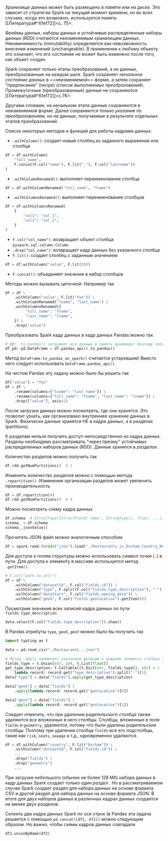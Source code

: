 _Хранилище данных_ может быть размещено _в памяти_ или _на диске_. Это зависит от стратегии Spark на текущий момент времени, но во всех случаях, когда это возможно, используется _память_ [[Литература#^61ef72]]<c. 75>.

Фреймы данных, наборы данных и устойчивые распределенные наборы данных (RDD) считаются неизменяемым хранилищем данных. Неизменяемость (immutability) определяется как невозможность внесения изменений (unchangeable). В применении к любому объекту это означает, что его состояние не может быть изменено после того, как объект создан.

Spark сохраняет только этапы преобразований, а не данные, преобразованные на каждом шаге. Spark сохраняет _начальное состояние данных_  в ==неизменяемой== форме, а затем сохраняет "предписание" (recipe) (_список выполняемых преобразований_). Промежуточные (преобразованные) данные не сохраняются [[Литература#^61ef72]]<c.76>.

Другими словами, на начальном этапе данные сохраняются в неизменяемой форме. Далее сохраняются _только указания по преобразованиям_, но не данные, получаемые в результате отдельных этапов преобразований.

Список некоторых методов и функций для работы кадрами данных:
- `.withColumn()`:  создает новый столбец из заданного выражения или столбца
```python
df = df.withColumn(
	"full_name",
	F.concat(F.col("name"), F.lit("_"), F.col("lastname"))
)
```
- `.withColumnRenamed()`: выполняет переименование столбца
```python
df = df.withColumnRenamed("full_name", "fname")
```
- `.withColumnsRenamed()`: выполняет переименование столбцов
```python
df = df.withColumnsRenamed(
	{
        "col1": "col_1",
        "col2": "col_2",
	}
)
```
- `F.col("col_name")`: возвращает объект столбца `pyspark.sql.column.Column`
- `.drop("col_name")`: возвращает кадр данных без указанного столбца
- `F.lit()`: создает столбец с заданным значением
```python
df = df.withColumn("value", F.lit(10))
```
- `F.concat()`: объединяет значения в набор столбцов

Методы можно вызывать цепочкой. Например так
```python
df = df \
    .withColumn("value", F.lit("foo")) \
    .withColumnRenamed("lname", "last_name") \
    .withColumnsRenamed({
		 "full_name": "fname",
		 "last_name": "lname",
    }) \
    .drop("value")
```

Преобразовать Spark кадр данных в кадр данных Pandas можно так
```python
# NB! .to_pandas() загружает все данные в память драйвера! Поэтому пользоваться нужно осторожно, в предположении, что итоговый кадр данных небольшой и может поместиться в памяти драйвера
df_pd: pd.DataFrame = df.pandas_api().to_pandas()
```

Метод `DataFrame.to_pandas_on_spark()` считается устаревшим! Вместо него следует использовать `DataFrame.pandas_api()`.

На чистом Pandas эту задачу можно было бы решить так
```python
df["value"] = "foo"
df = df \
    .rename(columns={"lname": "last_name"}) \
    .rename(columns={"full_name": "fname", "last_name": "lname"}) \
    .drop(["value"], axis=1)
```

После загрузки данных можно посмотреть, где они хранятся. Это позволит узнать, как организовано внутреннее хранение данных в Spark. Физически данные хранятся НЕ в кадре данных, а в разделах (partitions).

К разделам нельзя получить доступ непосредственно из кадра данных. Разделы необходимо рассматривать "через призму" устойчивых распределенных наборов данных (RDD). Данные хранятся в _разделах_.

Количество разделов можно получить так
```python
df.rdd.getNumPartitions()  # 1
```

Изменить количество разделов можно с помощью метода `.repartition()`. Изменение организации разделов может увеличить производительность
```python
df = df.repartition(4)
df.rdd.getNumPartitions()  # 4
```

Можно посмотреть схему кадра данных
```python
df.schema  # StructType([StructField('name', StringType(), True), ...])
schema_ = df.schema
schema_.jsonValue()
```

Прочитать JSON-файл можно аналогичным способом
```python
df = spark.read.format("json").load("./Restaurants_in_Durham_Country_NC.json")
```

Для доступа к полям структуры можно использовать символ точки (`.`) в пути. Для доступа к элементу в массиве используется метод `.getItem()`.
```python
# F.col("path.to.attr")
df = df \
    .withColumn("datasetId", F.col("fields.id")) \
    .withColumn("type", F.split(F.col("fields.type_description"), "-").getItem(1)) \
    .withColumn("dateStart", F.col("fields.opeing_date")) \
    .withColumn("geoX", F.col("fields.geolocation").getItem(0))
```

Посмотрим значения всех записей кадра данных по пути `fields.type_description`
```python
data.select(F.col("fields.type_description")).show()
```

В Pandas атрибуты `type`, `geoX`, `geoY` можно было бы получить так
```python
import typting as t

data = pd.read_csv("./Restaurants...json")

# Метод .apply применяет указанную функцию к каждому элементу столбца (Series) `fields`
fields_type = t.Union[str, int, t.List[float]]
get_type_description: t.Callable[[t.Dict[str, fields_type]], str] = \
    lambda record: record.get("type_description").split("-")[1]
data["type"] = data["fields"].apply(get_type_description)

data["geoX"] = data["fields"] \
    .apply(lambda record: record.get("geolocation")[0])

data["geoY"] = data["fields"] \
    .apply(lambda record: record.get("geolocation")[1])
```

Следует отметить, что при _удалении родительского столбца_ также удаляются _все вложенные в него столбцы_. Столбцы, вложенные в поля `fields` и `geometry`, удаляются, потому что были удалены родительские столбцы. Поэтому при удалении столбца `fields` все его подстолбцы, такие как `risk`, `seats`, `sewage` и т.д., одновременно удаляются.
```python
df = df.withColumn("country", F.lit("Durham")) \
    .withColumn("datasetId", F.col("fields.id")) \
    ...
    .drop("fields") \
    .drop("geometry")
    ...
```

При загрузке _небольшого_ (обычно не более 128 Мб) набора данных в кадр данных Spark создает _только один раздел_ . Но в рассматриваемом случае Spark создает раздел для набора данных на основе формата CSV и другой раздел для набора данных на основе формата JSON. 
В итоге для двух наборов данных в различных кадрах данных создается не менее двух разделов.

Склеить два кадра данных Spark по оси строк (в Pandas эта задача решается с помощью `pd.concat([df1, df2])` можно следующим образом. Но важно, чтобы схемы кадров данных совпадали
```python
df1.unionByName(df2)
```
